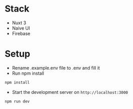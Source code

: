 # Stack
- Nuxt 3
- Naive UI
- Firebase

# Setup
- Rename .example.env file to .env and fill it
- Run npm install

```bash
npm install
```
- Start the development server on `http://localhost:3000`

```bash
npm run dev
```